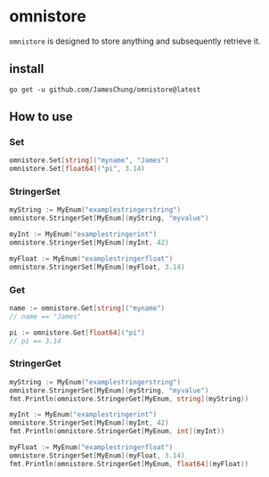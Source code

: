 # omnistore

`omnistore` is designed to store anything and subsequently retrieve it.

## install

`go get -u github.com/JamesChung/omnistore@latest`

## How to use

### Set

```go
omnistore.Set[string]("myname", "James")
omnistore.Set[float64]("pi", 3.14)
```

### StringerSet

```go
myString := MyEnum("examplestringerstring")
omnistore.StringerSet[MyEnum](myString, "myvalue")

myInt := MyEnum("examplestringerint")
omnistore.StringerSet[MyEnum](myInt, 42)

myFloat := MyEnum("examplestringerfloat")
omnistore.StringerSet[MyEnum](myFloat, 3.14)
```

### Get

```go
name := omnistore.Get[string]("myname")
// name == "James"

pi := omnistore.Get[float64]("pi")
// pi == 3.14
```

### StringerGet

```go
myString := MyEnum("examplestringerstring")
omnistore.StringerSet[MyEnum](myString, "myvalue")
fmt.Println(omnistore.StringerGet[MyEnum, string](myString))

myInt := MyEnum("examplestringerint")
omnistore.StringerSet[MyEnum](myInt, 42)
fmt.Println(omnistore.StringerGet[MyEnum, int](myInt))

myFloat := MyEnum("examplestringerfloat")
omnistore.StringerSet[MyEnum](myFloat, 3.14)
fmt.Println(omnistore.StringerGet[MyEnum, float64](myFloat))
```
